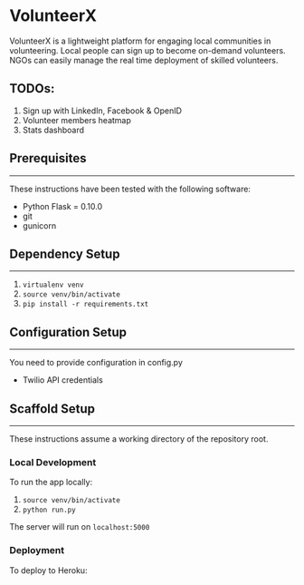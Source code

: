 # VolunteerX

VolunteerX is a lightweight platform for engaging local communities in volunteering.
Local people can sign up to become on-demand volunteers.
NGOs can easily manage the real time deployment of skilled volunteers.

## TODOs:

1) Sign up with LinkedIn, Facebook & OpenID
2) Volunteer members heatmap
3) Stats dashboard


## Prerequisites
----
These instructions have been tested with the following software:

* Python Flask = 0.10.0
* git
* gunicorn

## Dependency Setup
----
1.  `virtualenv venv`
1.  `source venv/bin/activate`
1.  `pip install -r requirements.txt`

## Configuration Setup
----
You need to provide configuration in config.py

* Twilio API credentials


## Scaffold Setup
----
These instructions assume a working directory of the repository root.


### Local Development
To run the app locally:

1.  `source venv/bin/activate`
1.  `python run.py`

The server will run on `localhost:5000`


### Deployment
To deploy to Heroku:

